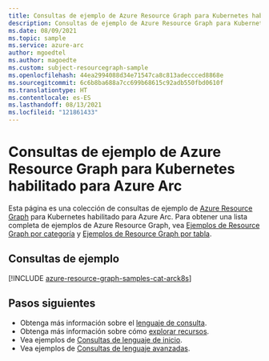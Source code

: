 ```yaml
---
title: Consultas de ejemplo de Azure Resource Graph para Kubernetes habilitado para Azure Arc
description: Consultas de ejemplo de Azure Resource Graph para Kubernetes habilitado para Azure Arc en las que se muestra el uso de tipos de recursos y tablas para acceder a recursos y propiedades relacionados con Kubernetes habilitado para Azure Arc.
ms.date: 08/09/2021
ms.topic: sample
ms.service: azure-arc
author: mgoedtel
ms.author: magoedte
ms.custom: subject-resourcegraph-sample
ms.openlocfilehash: 44ea2994088d34e71547ca8c813adeccced8868e
ms.sourcegitcommit: 6c6b8ba688a7cc699b68615c92adb550fbd0610f
ms.translationtype: HT
ms.contentlocale: es-ES
ms.lasthandoff: 08/13/2021
ms.locfileid: "121861433"
---
```

# <a name="azure-resource-graph-sample-queries-for-azure-arc-enabled-kubernetes"></a>Consultas de ejemplo de Azure Resource Graph para Kubernetes habilitado para Azure Arc

Esta página es una colección de consultas de ejemplo de [Azure Resource Graph](../../governance/resource-graph/overview.md) para Kubernetes habilitado para Azure Arc. Para obtener una lista completa de ejemplos de Azure Resource Graph, vea [Ejemplos de Resource Graph por categoría](../../governance/resource-graph/samples/samples-by-category.md) y [Ejemplos de Resource Graph por tabla](../../governance/resource-graph/samples/samples-by-table.md).

## <a name="sample-queries"></a>Consultas de ejemplo

[!INCLUDE [azure-resource-graph-samples-cat-arck8s](../../../includes/resource-graph/samples/bycat/azure-arc-enabled-kubernetes.md)]

## <a name="next-steps"></a>Pasos siguientes

- Obtenga más información sobre el [lenguaje de consulta](../../governance/resource-graph/concepts/query-language.md).
- Obtenga más información sobre cómo [explorar recursos](../../governance/resource-graph/concepts/explore-resources.md).
- Vea ejemplos de [Consultas de lenguaje de inicio](../../governance/resource-graph/samples/starter.md).
- Vea ejemplos de [Consultas de lenguaje avanzadas](../../governance/resource-graph/samples/advanced.md).
